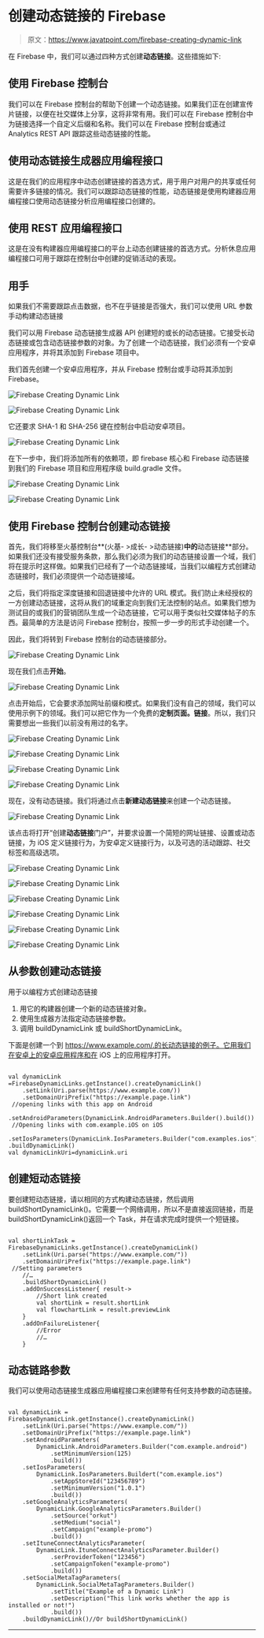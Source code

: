 # 创建动态链接的 Firebase

> 原文：<https://www.javatpoint.com/firebase-creating-dynamic-link>

在 Firebase 中，我们可以通过四种方式创建**动态链接**。这些措施如下:

## 使用 Firebase 控制台

我们可以在 Firebase 控制台的帮助下创建一个动态链接。如果我们正在创建宣传片链接，以便在社交媒体上分享，这将非常有用。我们可以在 Firebase 控制台中为链接选择一个自定义后缀和名称。我们可以在 Firebase 控制台或通过 Analytics REST API 跟踪这些动态链接的性能。

## 使用动态链接生成器应用编程接口

这是在我们的应用程序中动态创建链接的首选方式，用于用户对用户的共享或任何需要许多链接的情况。我们可以跟踪动态链接的性能，动态链接是使用构建器应用编程接口使用动态链接分析应用编程接口创建的。

## 使用 REST 应用编程接口

这是在没有构建器应用编程接口的平台上动态创建链接的首选方式。分析休息应用编程接口可用于跟踪在控制台中创建的促销活动的表现。

## 用手

如果我们不需要跟踪点击数据，也不在乎链接是否强大，我们可以使用 URL 参数手动构建动态链接

我们可以用 Firebase 动态链接生成器 API 创建短的或长的动态链接。它接受长动态链接或包含动态链接参数的对象。为了创建一个动态链接，我们必须有一个安卓应用程序，并将其添加到 Firebase 项目中。

我们首先创建一个安卓应用程序，并从 Firebase 控制台或手动将其添加到 Firebase。

![Firebase Creating Dynamic Link](img/8e4592e53a99b306eb8b73090a3a65f1.png)

![Firebase Creating Dynamic Link](img/ee5abcea8b09742e269b056360662e39.png)

它还要求 SHA-1 和 SHA-256 键在控制台中启动安卓项目。

![Firebase Creating Dynamic Link](img/27a8fb07b4a4f049c448f713e246187d.png)

在下一步中，我们将添加所有的依赖项，即 firebase 核心和 Firebase 动态链接到我们的 Firebase 项目和应用程序级 build.gradle 文件。

![Firebase Creating Dynamic Link](img/91fa588e69a67cd57e0037a2db385c92.png)

![Firebase Creating Dynamic Link](img/5fe9b89627762b9b58bd1dfbc64faa6c.png)

## 使用 Firebase 控制台创建动态链接

首先，我们将移至火基控制台**(火基- >成长- >动态链接)**中的**动态链接**部分。如果我们还没有接受服务条款，那么我们必须为我们的动态链接设置一个域，我们将在提示时这样做。如果我们已经有了一个动态链接域，当我们以编程方式创建动态链接时，我们必须提供一个动态链接域。

之后，我们将指定深度链接和回退链接中允许的 URL 模式。我们防止未经授权的一方创建动态链接，这将从我们的域重定向到我们无法控制的站点。如果我们想为测试目的或我们的营销团队生成一个动态链接，它可以用于类似社交媒体帖子的东西。最简单的方法是访问 Firebase 控制台，按照一步一步的形式手动创建一个。

因此，我们将转到 Firebase 控制台的动态链接部分。

![Firebase Creating Dynamic Link](img/c380ca90dec674e1e5898ba87fcd2c93.png)

现在我们点击**开始**。

![Firebase Creating Dynamic Link](img/96f999dee0867d4861a47a6e6de75f4d.png)

点击开始后，它会要求添加网址前缀和模式。如果我们没有自己的领域，我们可以使用示例下的领域。我们可以把它作为一个免费的**定制页面。链接**。所以，我们只需要想出一些我们以前没有用过的名字。

![Firebase Creating Dynamic Link](img/1cf4981285cae4d32fd4d0e64ea64d57.png)

![Firebase Creating Dynamic Link](img/a152f3153f9ff749f1f220aedf13682a.png)

![Firebase Creating Dynamic Link](img/ab8b177eee769f206161afcd47a7f73a.png)

![Firebase Creating Dynamic Link](img/37707d5e5cd350459199e1b7ef576d4e.png)

现在，没有动态链接。我们将通过点击**新建动态链接**来创建一个动态链接。

![Firebase Creating Dynamic Link](img/a41297bda1c83b026513830e26fa7438.png)

该点击将打开“创建**动态链接**门户”，并要求设置一个简短的网址链接、设置或动态链接，为 iOS 定义链接行为，为安卓定义链接行为，以及可选的活动跟踪、社交标签和高级选项。

![Firebase Creating Dynamic Link](img/a83fc56427856e710578fd0bd9b58468.png)

![Firebase Creating Dynamic Link](img/07e6294471830e0e7c19e297b11c98fe.png)

![Firebase Creating Dynamic Link](img/f0c73dee2dabc1174049369db25be065.png)

![Firebase Creating Dynamic Link](img/bcd44bf2ca82874beffb47dc33e3838b.png)

![Firebase Creating Dynamic Link](img/0c9da012b7d56318031fd567f0bf1d6d.png)

![Firebase Creating Dynamic Link](img/c69a289c20faa23b3b2f4c98f0a0e589.png)

## 从参数创建动态链接

用于以编程方式创建动态链接

1.  用它的构建器创建一个新的动态链接对象。
2.  使用生成器方法指定动态链接参数。
3.  调用 buildDynamicLink 或 buildShortDynamicLink。

下面是创建一个到 https://www.example.com/.的长动态链接的例子。它用我们在安卓上的安卓应用程序和在 iOS 上的应用程序打开。

```

val dynamicLink =FirebaseDynamicLinks.getInstance().createDynamicLink()
	.setLink(Uri.parse(https://www.example.com/))
	.setDomainUriPrefix("https://example.page.link")
 //opening links with this app on Android 
	.setAndroidParameters(DynamicLink.AndroidParameters.Builder().build())
 //Opening links with com.example.iOS on iOS
	.setIosParameters(DynamicLink.IosParameters.Builder("com.examples.ios").build())
.buildDynamicLink()
val dynamicLinkUri=dynamicLink.uri

```

## 创建短动态链接

要创建短动态链接，请以相同的方式构建动态链接，然后调用 buildShortDynamicLink()。它需要一个网络调用，所以不是直接返回链接，而是 buildShortDynamicLink()返回一个 Task，并在请求完成时提供一个短链接。

```

val shortLinkTask = FirebaseDynamicLinks.getInstance().createDynamicLink()
	.setLink(Uri.parse("https://www.example.com/"))
	.setDomainUriPrefix("https://example.page.link")
 //Setting parameters 
	//…
	.buildShortDynamicLink()
	.addOnSuccessListener{ result->
		//Short link created
		val shortLink = result.shortLink
		val flowchartLink = result.previewLink
	}
	.addOnFailureListener{
		//Error
		//…
	}

```

## 动态链路参数

我们可以使用动态链接生成器应用编程接口来创建带有任何支持参数的动态链接。

```

val dynamicLink = FirebaseDynamicLink.getInstance().createDynamicLink()
	.setLink(Uri.parse("https://www.example.com/"))
	.setDomainUriPrefix("https://example.page.link")
	.setAndroidParameters(
		DynamicLink.AndroidParameters.Builder("com.example.android")
			.setMinimumVersion(125)
			.build())
	.setIosParameters(
		DynamicLink.IosParameters.Buildert("com.example.ios") 
			.setAppStoreId("123456789")
			.setMinimumVersion("1.0.1")
			.build())
	.setGoogleAnalyticsParameters(
		DynamicLink.GoogleAnalyticsParameters.Builder()
			.setSource("orkut")
			.setMedium("social")
			.setCampaign("example-promo")
			.build())
	.setItuneConnectAnalyticsParameter(
		DynamicLink.ItuneConnectAnalyticsParameter.Builder()
			.serProviderToken("123456")
			.setCampaignToken("example-promo")
			.build())
	.setSocialMetaTagParameters(
		DynamicLink.SocialMetaTagParameters.Builder()
			.setTitle("Example of a Dynamic Link")
			.setDescription("This link works whether the app is installed or not!")
			.build())
	.buildDynamicLink()//Or buildShortDynamicLink()

```

* * *
